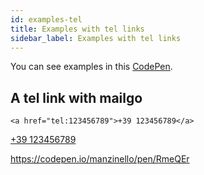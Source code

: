 ```yaml
---
id: examples-tel
title: Examples with tel links
sidebar_label: Examples with tel links
---
```


You can see examples in this <a href="https://codepen.io/manzinello/pen/RmeQEr">CodePen</a>.

## A tel link with mailgo

```
<a href="tel:123456789">+39 123456789</a>
```

<a href="tel:123456789">+39 123456789</a>

<https://codepen.io/manzinello/pen/RmeQEr>
